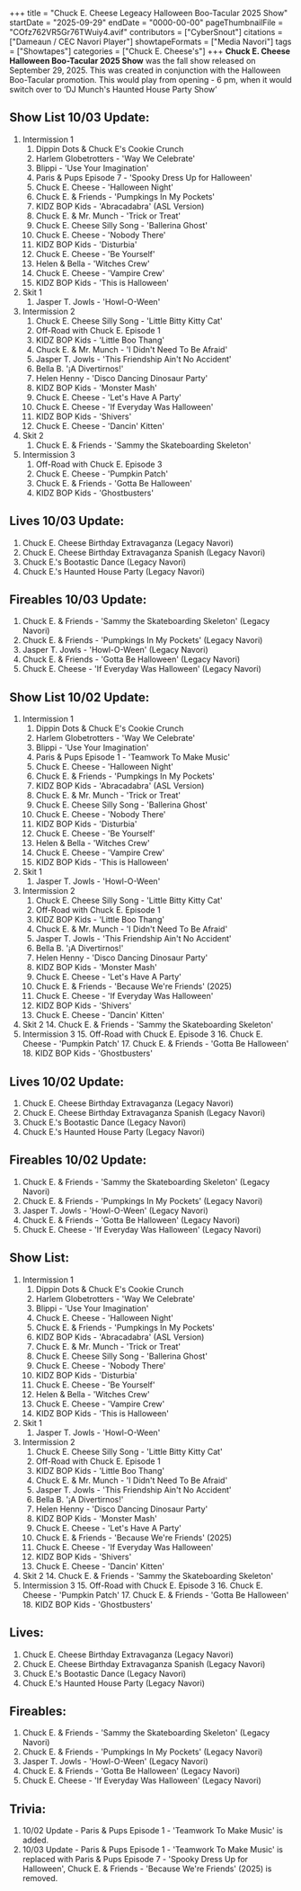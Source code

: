 +++
title = "Chuck E. Cheese Legeacy Halloween Boo-Tacular 2025 Show"
startDate = "2025-09-29"
endDate = "0000-00-00"
pageThumbnailFile = "COfz762VR5Gr76TWuiy4.avif"
contributors = ["CyberSnout"]
citations = ["Dameaun / CEC Navori Player"]
showtapeFormats = ["Media Navori"]
tags = ["Showtapes"]
categories = ["Chuck E. Cheese's"]
+++
**Chuck E. Cheese Halloween Boo-Tacular 2025 Show** was the fall show released on September 29, 2025. This was created in conjunction with the Halloween Boo-Tacular promotion. This would play from opening - 6 pm, when it would switch over to ‘DJ Munch's Haunted House Party Show’


## Show List 10/03 Update: 
1. Intermission 1
      1. Dippin Dots & Chuck E's Cookie Crunch
      2. Harlem Globetrotters - 'Way We Celebrate'
      3. Blippi - 'Use Your Imagination'
      4. Paris & Pups Episode 7 - 'Spooky Dress Up for Halloween'
      5. Chuck E. Cheese - 'Halloween Night'
      6. Chuck E. & Friends - 'Pumpkings In My Pockets'
      7. KIDZ BOP Kids - 'Abracadabra' (ASL Version)
      8. Chuck E. & Mr. Munch - 'Trick or Treat'
      9. Chuck E. Cheese Silly Song - 'Ballerina Ghost'
      10. Chuck E. Cheese - 'Nobody There'
      11. KIDZ BOP Kids - 'Disturbia'
      12. Chuck E. Cheese - 'Be Yourself'
      13. Helen & Bella - 'Witches Crew'
      14. Chuck E. Cheese - 'Vampire Crew'
      15. KIDZ BOP Kids - 'This is Halloween'
2. Skit 1
      1. Jasper T. Jowls - 'Howl-O-Ween'
3. Intermission 2
      1. Chuck E. Cheese Silly Song - 'Little Bitty Kitty Cat'
      2. Off-Road with Chuck E. Episode 1
      3. KIDZ BOP Kids - 'Little Boo Thang'
      4. Chuck E. & Mr. Munch - 'I Didn't Need To Be Afraid'
      5. Jasper T. Jowls - 'This Friendship Ain't No Accident'
      6. Bella B. '¡A Divertirnos!'
      7. Helen Henny - 'Disco Dancing Dinosaur Party'
      8. KIDZ BOP Kids - 'Monster Mash'
      9. Chuck E. Cheese - 'Let's Have A Party'
      10. Chuck E. Cheese - 'If Everyday Was Halloween'
      11. KIDZ BOP Kids - 'Shivers'
      12. Chuck E. Cheese - 'Dancin' Kitten'
4. Skit 2
      1. Chuck E. & Friends - 'Sammy the Skateboarding Skeleton'
5. Intermission 3
      1. Off-Road with Chuck E. Episode 3
      2. Chuck E. Cheese - 'Pumpkin Patch'
      3. Chuck E. & Friends - 'Gotta Be Halloween'
      4. KIDZ BOP Kids - 'Ghostbusters'

## Lives 10/03 Update:
1. Chuck E. Cheese Birthday Extravaganza (Legacy Navori)
2. Chuck E. Cheese Birthday Extravaganza Spanish (Legacy Navori)
3. Chuck E.'s Bootastic Dance (Legacy Navori)
4. Chuck E.'s Haunted House Party (Legacy Navori)

## Fireables 10/03 Update:
1. Chuck E. & Friends - 'Sammy the Skateboarding Skeleton' (Legacy Navori)
2. Chuck E. & Friends - 'Pumpkings In My Pockets' (Legacy Navori)
3. Jasper T. Jowls - 'Howl-O-Ween' (Legacy Navori)
4. Chuck E. & Friends - 'Gotta Be Halloween' (Legacy Navori)
5. Chuck E. Cheese - 'If Everyday Was Halloween' (Legacy Navori)


## Show List 10/02 Update: 
1. Intermission 1
      1. Dippin Dots & Chuck E's Cookie Crunch
      2. Harlem Globetrotters - 'Way We Celebrate'
      3. Blippi - 'Use Your Imagination'
      4. Paris & Pups Episode 1 - 'Teamwork To Make Music'
      5. Chuck E. Cheese - 'Halloween Night'
      6. Chuck E. & Friends - 'Pumpkings In My Pockets'
      7. KIDZ BOP Kids - 'Abracadabra' (ASL Version)
      8. Chuck E. & Mr. Munch - 'Trick or Treat'
      9. Chuck E. Cheese Silly Song - 'Ballerina Ghost'
      10. Chuck E. Cheese - 'Nobody There'
      11. KIDZ BOP Kids - 'Disturbia'
      12. Chuck E. Cheese - 'Be Yourself'
      13. Helen & Bella - 'Witches Crew'
      14. Chuck E. Cheese - 'Vampire Crew'
      15. KIDZ BOP Kids - 'This is Halloween'
2. Skit 1
      1. Jasper T. Jowls - 'Howl-O-Ween'
3. Intermission 2
      1. Chuck E. Cheese Silly Song - 'Little Bitty Kitty Cat'
      2. Off-Road with Chuck E. Episode 1
      3. KIDZ BOP Kids - 'Little Boo Thang'
      4. Chuck E. & Mr. Munch - 'I Didn't Need To Be Afraid'
      5. Jasper T. Jowls - 'This Friendship Ain't No Accident'
      6. Bella B. '¡A Divertirnos!'
      7. Helen Henny - 'Disco Dancing Dinosaur Party'
      8. KIDZ BOP Kids - 'Monster Mash'
      9. Chuck E. Cheese - 'Let's Have A Party'
      10. Chuck E. & Friends - 'Because We're Friends' (2025)
      11. Chuck E. Cheese - 'If Everyday Was Halloween'
      12. KIDZ BOP Kids - 'Shivers'
      13. Chuck E. Cheese - 'Dancin' Kitten'
4. Skit 2
      14. Chuck E. & Friends - 'Sammy the Skateboarding Skeleton'
5. Intermission 3
      15. Off-Road with Chuck E. Episode 3
      16. Chuck E. Cheese - 'Pumpkin Patch'
      17. Chuck E. & Friends - 'Gotta Be Halloween'
      18. KIDZ BOP Kids - 'Ghostbusters'

## Lives 10/02 Update:
1. Chuck E. Cheese Birthday Extravaganza (Legacy Navori)
2. Chuck E. Cheese Birthday Extravaganza Spanish (Legacy Navori)
3. Chuck E.'s Bootastic Dance (Legacy Navori)
4. Chuck E.'s Haunted House Party (Legacy Navori)

## Fireables 10/02 Update:
1. Chuck E. & Friends - 'Sammy the Skateboarding Skeleton' (Legacy Navori)
2. Chuck E. & Friends - 'Pumpkings In My Pockets' (Legacy Navori)
3. Jasper T. Jowls - 'Howl-O-Ween' (Legacy Navori)
4. Chuck E. & Friends - 'Gotta Be Halloween' (Legacy Navori)
5. Chuck E. Cheese - 'If Everyday Was Halloween' (Legacy Navori)


## Show List: 
1. Intermission 1
      1. Dippin Dots & Chuck E's Cookie Crunch
      2. Harlem Globetrotters - 'Way We Celebrate'
      3. Blippi - 'Use Your Imagination'
      4. Chuck E. Cheese - 'Halloween Night'
      5. Chuck E. & Friends - 'Pumpkings In My Pockets'
      6. KIDZ BOP Kids - 'Abracadabra' (ASL Version)
      7. Chuck E. & Mr. Munch - 'Trick or Treat'
      8. Chuck E. Cheese Silly Song - 'Ballerina Ghost'
      9. Chuck E. Cheese - 'Nobody There'
      10. KIDZ BOP Kids - 'Disturbia'
      11. Chuck E. Cheese - 'Be Yourself'
      12. Helen & Bella - 'Witches Crew'
      13. Chuck E. Cheese - 'Vampire Crew'
      14. KIDZ BOP Kids - 'This is Halloween'
2. Skit 1
      1. Jasper T. Jowls - 'Howl-O-Ween'
3. Intermission 2
      1. Chuck E. Cheese Silly Song - 'Little Bitty Kitty Cat'
      2. Off-Road with Chuck E. Episode 1
      3. KIDZ BOP Kids - 'Little Boo Thang'
      4. Chuck E. & Mr. Munch - 'I Didn't Need To Be Afraid'
      5. Jasper T. Jowls - 'This Friendship Ain't No Accident'
      6. Bella B. '¡A Divertirnos!'
      7. Helen Henny - 'Disco Dancing Dinosaur Party'
      8. KIDZ BOP Kids - 'Monster Mash'
      9. Chuck E. Cheese - 'Let's Have A Party'
      10. Chuck E. & Friends - 'Because We're Friends' (2025)
      11. Chuck E. Cheese - 'If Everyday Was Halloween'
      12. KIDZ BOP Kids - 'Shivers'
      13. Chuck E. Cheese - 'Dancin' Kitten'
4. Skit 2
      14. Chuck E. & Friends - 'Sammy the Skateboarding Skeleton'
5. Intermission 3
      15. Off-Road with Chuck E. Episode 3
      16. Chuck E. Cheese - 'Pumpkin Patch'
      17. Chuck E. & Friends - 'Gotta Be Halloween'
      18. KIDZ BOP Kids - 'Ghostbusters'

## Lives:
1. Chuck E. Cheese Birthday Extravaganza (Legacy Navori)
2. Chuck E. Cheese Birthday Extravaganza Spanish (Legacy Navori)
3. Chuck E.'s Bootastic Dance (Legacy Navori)
4. Chuck E.'s Haunted House Party (Legacy Navori)

## Fireables:
1. Chuck E. & Friends - 'Sammy the Skateboarding Skeleton' (Legacy Navori)
2. Chuck E. & Friends - 'Pumpkings In My Pockets' (Legacy Navori)
3. Jasper T. Jowls - 'Howl-O-Ween' (Legacy Navori)
4. Chuck E. & Friends - 'Gotta Be Halloween' (Legacy Navori)
5. Chuck E. Cheese - 'If Everyday Was Halloween' (Legacy Navori)


## Trivia:
1. 10/02 Update - Paris & Pups Episode 1 - 'Teamwork To Make Music' is added.
2. 10/03 Update - Paris & Pups Episode 1 - 'Teamwork To Make Music' is replaced with Paris & Pups Episode 7 - 'Spooky Dress Up for Halloween', Chuck E. & Friends - 'Because We're Friends' (2025) is removed.
